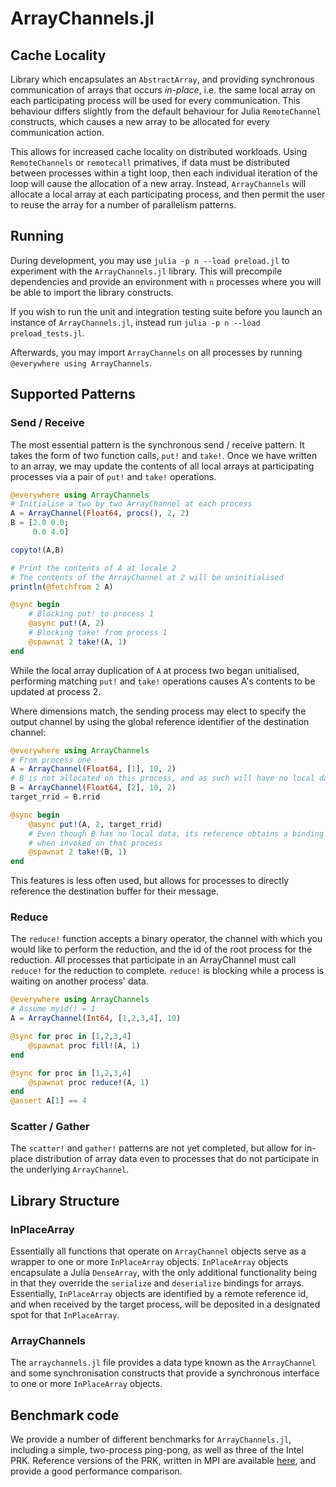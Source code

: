 # ArrayChannels.jl

## Cache Locality

Library which encapsulates an `AbstractArray`, and providing synchronous communication of arrays that occurs _in-place_, i.e. the same local array on each participating process will be used for every communication. This behaviour differs slightly from the default behaviour for Julia `RemoteChannel` constructs, which causes a new array to be allocated for every communication action.

This allows for increased cache locality on distributed workloads. Using `RemoteChannels` or `remotecall` primatives, if data must be distributed between processes within a tight loop, then each individual iteration of the loop will cause the allocation of a new array. Instead, `ArrayChannels` will allocate a local array at each participating process, and then permit the user to reuse the array for a number of parallelism patterns.

## Running

During development, you may use `julia -p n --load preload.jl` to experiment with the `ArrayChannels.jl` library. This will precompile dependencies and provide an environment with `n` processes where you will be able to import the library constructs.

If you wish to run the unit and integration testing suite before you launch an instance of `ArrayChannels.jl`, instead run `julia -p n --load preload_tests.jl`.

Afterwards, you may import `ArrayChannels` on all processes by running `@everywhere using ArrayChannels`.

## Supported Patterns

### Send / Receive

The most essential pattern is the synchronous send / receive pattern. It takes the form of two function calls, `put!` and `take!`. Once we have written to an array, we may update the contents of all local arrays at participating processes via a pair of `put!` and `take!` operations.

```julia
@everywhere using ArrayChannels
# Initialise a two by two ArrayChannel at each process
A = ArrayChannel(Float64, procs(), 2, 2)
B = [2.0 0.0;
     0.0 4.0]

copyto!(A,B)

# Print the contents of A at locale 2
# The contents of the ArrayChannel at 2 will be uninitialised
println(@fetchfrom 2 A)

@sync begin
    # Blocking put! to process 1
    @async put!(A, 2)
    # Blocking take! from process 1
    @spawnat 2 take!(A, 1)
end
```

While the local array duplication of `A` at process two began unitialised, performing matching `put!` and `take!` operations causes A's contents to be updated at process 2.

Where dimensions match, the sending process may elect to specify the output channel by using the global reference identifier of the destination channel:

```julia
@everywhere using ArrayChannels
# From process one
A = ArrayChannel(Float64, [1], 10, 2)
# B is not allocated on this process, and as such will have no local data
B = ArrayChannel(Float64, [2], 10, 2)
target_rrid = B.rrid

@sync begin
    @async put!(A, 2, target_rrid)
    # Even though B has no local data, its reference obtains a binding on process two
    # when invoked on that process
    @spawnat 2 take!(B, 1)
end
```

This features is less often used, but allows for processes to directly reference the destination buffer for their message.

### Reduce

The `reduce!` function accepts a binary operator, the channel with which you would like to perform the reduction, and the id of the root process for the reduction. All processes that participate in an ArrayChannel must call `reduce!` for the reduction to complete. `reduce!` is blocking while a process is waiting on another process' data.

```julia
@everywhere using ArrayChannels
# Assume myid() = 1
A = ArrayChannel(Int64, [1,2,3,4], 10)

@sync for proc in [1,2,3,4]
    @spawnat proc fill!(A, 1)
end

@sync for proc in [1,2,3,4]
    @spawnat proc reduce!(A, 1)
end
@assert A[1] == 4
```

### Scatter / Gather

The `scatter!` and `gather!` patterns are not yet completed, but allow for in-place distribution of array data even to processes that do not participate in the underlying `ArrayChannel`.

## Library Structure

### InPlaceArray

Essentially all functions that operate on `ArrayChannel` objects serve as a wrapper to one or more `InPlaceArray` objects.
`InPlaceArray` objects encapsulate a Julia `DenseArray`, with the only additional functionality being in that they override the `serialize` and `deserialize` bindings for arrays. Essentially, `InPlaceArray` objects are identified by a remote reference id, and when received by the target process, will be deposited in a designated spot for that `InPlaceArray`.

### ArrayChannels

The `arraychannels.jl` file provides a data type known as the `ArrayChannel` and some synchronisation constructs that provide a synchronous interface to one or more `InPlaceArray` objects.

## Benchmark code

We provide a number of different benchmarks for `ArrayChannels.jl`, including a simple, two-process ping-pong, as well as three of the Intel PRK. Reference versions of the PRK, written in MPI are available [here](https://www.github.com/parres/kernels/tree/master/MPI1/), and provide a good performance comparison.
